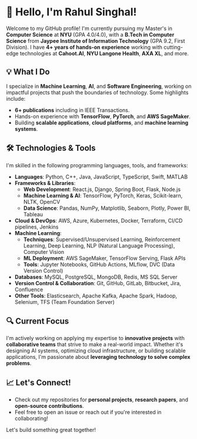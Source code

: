 # 👋 Hello, I'm Rahul Singhal!

Welcome to my GitHub profile! I'm currently pursuing my Master's in **Computer Science** at **NYU** (GPA 4.0/4.0), with a **B.Tech in Computer Science** from **Jaypee Institute of Information Technology** (GPA 9.2, First Division). I have **4+ years of hands-on experience** working with cutting-edge technologies at **Cahoot.AI**, **NYU Langone Health**, **AXA XL**, and more.

## 💡 What I Do

I specialize in **Machine Learning**, **AI**, and **Software Engineering**, working on impactful projects that push the boundaries of technology. Some highlights include:

- **6+ publications** including in IEEE Transactions.
- Hands-on experience with **TensorFlow**, **PyTorch**, and **AWS SageMaker**.
- Building **scalable applications**, **cloud platforms**, and **machine learning systems**.

## 🛠️ Technologies & Tools

I'm skilled in the following programming languages, tools, and frameworks:
- **Languages**: Python, C++, Java, JavaScript, TypeScript, Swift, MATLAB
- **Frameworks & Libraries**: 
  - **Web Development**: React.js, Django, Spring Boot, Flask, Node.js
  - **Machine Learning & AI**: TensorFlow, PyTorch, Keras, Scikit-learn, NLTK, OpenCV
  - **Data Science**: Pandas, NumPy, Matplotlib, Seaborn, Plotly, Power BI, Tableau
- **Cloud & DevOps**: AWS, Azure, Kubernetes, Docker, Terraform, CI/CD pipelines, Jenkins
- **Machine Learning**:
  - **Techniques**: Supervised/Unsupervised Learning, Reinforcement Learning, Deep Learning, NLP (Natural Language Processing), Computer Vision
  - **ML Deployment**: AWS SageMaker, TensorFlow Serving, Flask APIs
  - **Tools**: Jupyter Notebooks, GitHub Actions, MLflow, DVC (Data Version Control)
- **Databases**: MySQL, PostgreSQL, MongoDB, Redis, MS SQL Server
- **Version Control & Collaboration**: Git, GitHub, GitLab, Bitbucket, Jira, Confluence
- **Other Tools**: Elasticsearch, Apache Kafka, Apache Spark, Hadoop, Selenium, TFS (Team Foundation Server)
## 🔍 Current Focus

I'm actively working on applying my expertise to **innovative projects** with **collaborative teams** that strive to make a real-world impact. Whether it's designing AI systems, optimizing cloud infrastructure, or building scalable applications, I'm passionate about **leveraging technology to solve complex problems**.

## 📈 Let's Connect!

- Check out my repositories for **personal projects**, **research papers**, and **open-source contributions**.
- Feel free to open an issue or reach out if you're interested in collaborating!

Let's build something great together!
